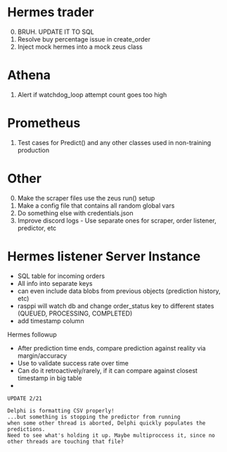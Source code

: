 # Hermes trader
0. BRUH. UPDATE IT TO SQL
1. Resolve buy percentage issue in create_order
2. Inject mock hermes into a mock zeus class

# Athena
1. Alert if watchdog_loop attempt count goes too high
# Prometheus
1. Test cases for Predict() and any other classes used in non-training production

# Other
0. Make the scraper files use the zeus run() setup
1. Make a config file that contains all random global vars
2. Do something else with credentials.json 
3. Improve discord logs - Use separate ones for scraper, order listener, predictor, etc


# Hermes listener Server Instance

- SQL table for incoming orders
- All info into separate keys
- can even include data blobs from previous objects (prediction history, etc)
- rasppi will watch db and change order_status key to different states (QUEUED, PROCESSING, COMPLETED)
- add timestamp column

Hermes followup

- After prediction time ends, compare prediction against reality via margin/accuracy
- Use to validate success rate over time
- Can do it retroactively/rarely, if it can compare against closest timestamp in big table
- 

    UPDATE 2/21

    Delphi is formatting CSV properly!
    ...but something is stopping the predictor from running
    when some other thread is aborted, Delphi quickly populates the predictions.
    Need to see what's holding it up. Maybe multiproccess it, since no other threads are touching that file?